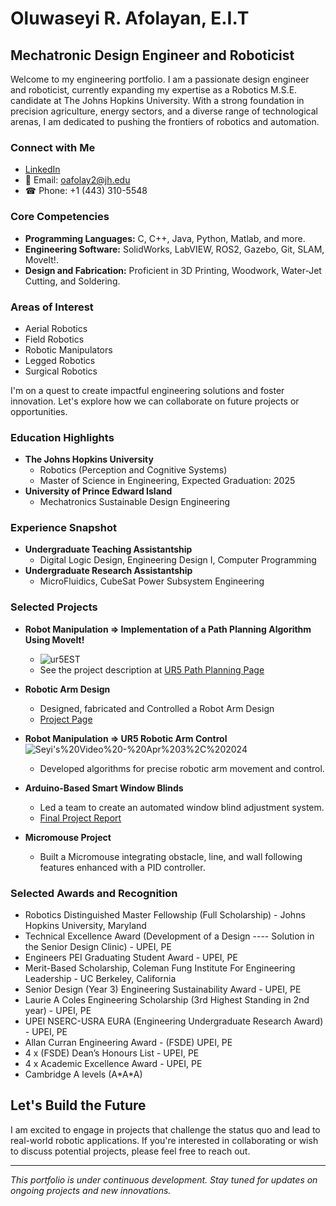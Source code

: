 # Oluwaseyi R. Afolayan, E.I.T
## Mechatronic Design Engineer and Roboticist

Welcome to my engineering portfolio. I am a passionate design engineer and roboticist, currently expanding my expertise as a Robotics M.S.E. candidate at The Johns Hopkins University. With a strong foundation in precision agriculture, energy sectors, and a diverse range of technological arenas, I am dedicated to pushing the frontiers of robotics and automation.

### Connect with Me
- [LinkedIn](https://www.linkedin.com/in/oluwaseyi-r-afolayan-4b8330206/)
- 📧 Email: oafolay2@jh.edu
- ☎ Phone: +1 (443) 310-5548

### Core Competencies
- **Programming Languages:** C, C++, Java, Python, Matlab, and more.
- **Engineering Software:** SolidWorks, LabVIEW, ROS2, Gazebo, Git, SLAM, MoveIt!.
- **Design and Fabrication:** Proficient in 3D Printing, Woodwork, Water-Jet Cutting, and Soldering.

### Areas of Interest
- Aerial Robotics
- Field Robotics
- Robotic Manipulators
- Legged Robotics
- Surgical Robotics

I'm on a quest to create impactful engineering solutions and foster innovation. Let's explore how we can collaborate on future projects or opportunities.

### Education Highlights
- **The Johns Hopkins University**
  - Robotics (Perception and Cognitive Systems)
  - Master of Science in Engineering, Expected Graduation: 2025
- **University of Prince Edward Island**
  - Mechatronics Sustainable Design Engineering

### Experience Snapshot
- **Undergraduate Teaching Assistantship**
  - Digital Logic Design, Engineering Design I, Computer Programming
- **Undergraduate Research Assistantship**
  - MicroFluidics, CubeSat Power Subsystem Engineering

### Selected Projects
- **Robot Manipulation ⇒ Implementation of a Path Planning Algorithm Using MoveIt!**
  - ![ur5EST](https://github.com/Seyi-roboticist/OluwaseyiR.github.io/assets/143431845/cdd1d19e-3765-42c3-9cce-d4a27d502e23)
  - See the project description at [UR5 Path Planning Page](https://github.com/Seyi-roboticist/OluwaseyiR.github.io/tree/main/Projects/Path_Planning)

- **Robotic Arm Design**
  - Designed, fabricated and Controlled a Robot Arm Design
  - [Project Page](https://github.com/Seyi-roboticist/OluwaseyiR.github.io/tree/main/Projects/Robot_Design)
- **Robot Manipulation ⇒ UR5 Robotic Arm Control**
![Seyi's%20Video%20-%20Apr%203%2C%202024](https://github.com/Seyi-roboticist/OluwaseyiR.github.io/assets/143431845/c90ffc7d-1856-41c0-b7ab-4463ea19785c)
  - Developed algorithms for precise robotic arm movement and control.
- **Arduino-Based Smart Window Blinds**
  - Led a team to create an automated window blind adjustment system.
  - [Final Project Report](https://drive.google.com/file/d/1o-G5HC1sr2drJMrGmJsTDCEat8fit3J1/view?usp=sharing)
- **Micromouse Project**
  - Built a Micromouse integrating obstacle, line, and wall following features enhanced with a PID controller.

### Selected Awards and Recognition
- Robotics Distinguished Master Fellowship (Full Scholarship) - Johns Hopkins University, Maryland 
- Technical Excellence Award (Development of a Design ---- Solution in the Senior Design Clinic) - UPEI, PE 
- Engineers PEI Graduating Student Award - UPEI, PE
- Merit-Based Scholarship, Coleman Fung Institute For Engineering Leadership - UC Berkeley, California 
- Senior Design (Year 3) Engineering Sustainability Award - UPEI, PE
- Laurie A Coles Engineering Scholarship (3rd Highest Standing in 2nd year) - UPEI, PE
- UPEI NSERC-USRA EURA (Engineering Undergraduate Research Award) - UPEI, PE
- Allan Curran Engineering Award - (FSDE) UPEI, PE
- 4 x (FSDE) Dean’s Honours List - UPEI, PE
- 4 x Academic Excellence Award - UPEI, PE
- Cambridge A levels (A\*A\*A)

## Let's Build the Future
I am excited to engage in projects that challenge the status quo and lead to real-world robotic applications. If you're interested in collaborating or wish to discuss potential projects, please feel free to reach out.

---

*This portfolio is under continuous development. Stay tuned for updates on ongoing projects and new innovations.*




